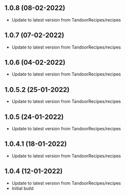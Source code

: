 
## 1.0.8 (08-02-2022)
- Update to latest version from TandoorRecipes/recipes

## 1.0.7 (07-02-2022)
- Update to latest version from TandoorRecipes/recipes

## 1.0.6 (04-02-2022)
- Update to latest version from TandoorRecipes/recipes

## 1.0.5.2 (25-01-2022)
- Update to latest version from TandoorRecipes/recipes

## 1.0.5 (24-01-2022)
- Update to latest version from TandoorRecipes/recipes
## 1.0.4.1 (18-01-2022)

- Update to latest version from TandoorRecipes/recipes

## 1.0.4 (12-01-2022)

- Update to latest version from TandoorRecipes/recipes
- Initial build
